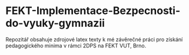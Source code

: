 # FEKT-Implementace-Bezpecnosti-do-vyuky-gymnazii
Repozitář obsahuje zdrojové latex texty k mé závěrečné práci pro získání pedagogického minima v rámci 2DPS na FEKT VUT, Brno.
